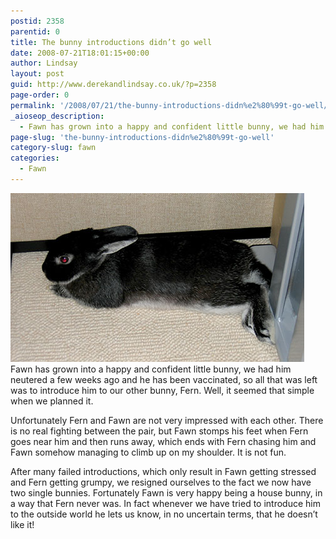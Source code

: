 ```yaml
---
postid: 2358
parentid: 0
title: The bunny introductions didn’t go well
date: 2008-07-21T18:01:15+00:00
author: Lindsay
layout: post
guid: http://www.derekandlindsay.co.uk/?p=2358
page-order: 0
permalink: '/2008/07/21/the-bunny-introductions-didn%e2%80%99t-go-well/'
_aioseop_description:
  - Fawn has grown into a happy and confident little bunny, we had him neutered a few weeks ago and he has been vaccinated, so all that was left was to introduce him to our other bunny
page-slug: 'the-bunny-introductions-didn%e2%80%99t-go-well'
category-slug: fawn
categories:
  - Fawn
---
```

<img class="alignright size-full wp-image-6619" title="Our bunny Fawn having a lie down" src="/wp-content/uploads/2008/07/post_1200.jpg" alt="Our bunny Fawn having a lie down" width="470" height="270" />Fawn has grown into a happy and confident little bunny, we had him neutered a few weeks ago and he has been vaccinated, so all that was left was to introduce him to our other bunny, Fern. Well, it seemed that simple when we planned it.

Unfortunately Fern and Fawn are not very impressed with each other. There is no real fighting between the pair, but Fawn stomps his feet when Fern goes near him and then runs away, which ends with Fern chasing him and Fawn somehow managing to climb up on my shoulder. It is not fun.

After many failed introductions, which only result in Fawn getting stressed and Fern getting grumpy, we resigned ourselves to the fact we now have two single bunnies. Fortunately Fawn is very happy being a house bunny, in a way that Fern never was. In fact whenever we have tried to introduce him to the outside world he lets us know, in no uncertain terms, that he doesn’t like it!